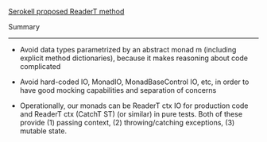 [Serokell proposed ReaderT method](https://github.com/input-output-hk/cardano-sl/blob/1d79a801936edeb4bde7f41187924bc59c7b9b20/docs/cardano-monads.rst#readert-over-abstract-base)

Summary
_______

- Avoid data types parametrized by an abstract monad m (including explicit method dictionaries), because it makes reasoning about code complicated

- Avoid hard-coded IO, MonadIO, MonadBaseControl IO, etc, in order to have good mocking capabilities and separation of concerns

- Operationally, our monads can be ReaderT ctx IO for production code and ReaderT ctx (CatchT ST) (or similar) in pure tests. Both of these provide (1) passing context, (2) throwing/catching exceptions, (3) mutable state.

